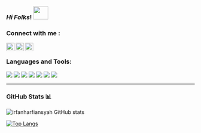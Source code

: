 ### ***Hi Folks***! <img src="https://user-images.githubusercontent.com/71871211/128218014-e4ee2b40-54dd-4ccd-99eb-2439f2f7adf7.gif" width="40" height="35"/>

### Connect with me :

[<img align="left" alt="irfanharfians | Twitter" width="22px" src="https://cdn.jsdelivr.net/npm/simple-icons@v3/icons/twitter.svg" />][twitter]
[<img align="left" alt="irfanharfiansyah | LinkedIn" width="22px" src="https://cdn.jsdelivr.net/npm/simple-icons@v3/icons/linkedin.svg" />][linkedin]
[<img align="left" alt="irfanharfiansyah | Instagram" width="22px" src="https://cdn.jsdelivr.net/npm/simple-icons@v3/icons/instagram.svg" />][instagram]
 <br/>
 
 ### Languages and Tools:
 
![](https://img.shields.io/badge/Editor-VisualStudioCode-informational?style=flat&logo=visual-studio-code&logoColor=white&color=2bbc8a)
![](https://img.shields.io/badge/Code-Flutter-informational?style=flat&logo=flutter&logoColor=white&color=2bbc8a)
![](https://img.shields.io/badge/Code-Laravel-informational?style=flat&logo=laravel&logoColor=white&color=2bbc8a)
![](https://img.shields.io/badge/Code-Java-informational?style=flat&logo=java&logoColor=white&color=2bbc8a)
![](https://img.shields.io/badge/Code-Php-informational?style=flat&logo=php&logoColor=white&color=2bbc8a)
![](https://img.shields.io/badge/Shell-Bash-informational?style=flat&logo=gnu-bash&logoColor=white&color=2bbc8a)
![](https://img.shields.io/badge/Tools-Git-informational?style=flat&logo=Git&logoColor=white&color=2bbc8a)

___________________________________________

### GitHub Stats 📊

![irfanharfiansyah GitHub stats](https://github-readme-stats.vercel.app/api?username=irfanharfiansyah&theme=highcontrast&show_icons=true)

[![Top Langs](https://github-readme-stats.vercel.app/api/top-langs/?username=irfanharfiansyah&theme=highcontrast)](https://github.com/irfanharfiansyah/github-readme-stats)




[website]: https://codeSTACKr.com
[course]: http://vsCodeHero.com
[twitter]: https://twitter.com/irfanHarfians
[youtube]: https://youtube.com/codeSTACKr
[instagram]: https://instagram.com/irfanharfiansyah
[linkedin]: https://www.linkedin.com/in/irfan-harfiansyah
[webdevplaylist]: https://www.youtube.com/playlist?list=PLkwxH9e_vrAJ0WbEsFA9W3I1W-g_BTsbt
[jsplaylist]: https://www.youtube.com/playlist?list=PLkwxH9e_vrALRJKu7wfXby3MKeflhTu6B
[cssplaylist]: https://www.youtube.com/playlist?list=PLkwxH9e_vrALSdvZuEh6gqQdmDoDIoqz4
[reactplaylist]: https://www.youtube.com/playlist?list=PLkwxH9e_vrAK4TdffpxKY3QGyHCpxFcQ0
